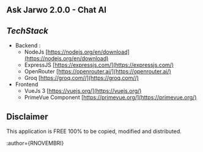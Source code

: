 **Ask Jarwo 2.0.0 - Chat AI**
-
***TechStack***
-
* Backend :
    -   NodeJs  [https://nodejs.org/en/download](https://nodejs.org/en/download)
    -   ExpressJS  [https://expressjs.com/](https://expressjs.com/)
    -   OpenRouter [https://openrouter.ai/](https://openrouter.ai/)
    -   Groq [https://groq.com//](https://groq.com//)
* Frontend
    -   VueJs 3  [https://vuejs.org/](https://vuejs.org/)
    -   PrimeVue Component  [https://primevue.org/](https://primevue.org/)


Disclaimer
-
This application is FREE 100% to be copied, modified and distributed. 


:author={RNOVEMBRI}








